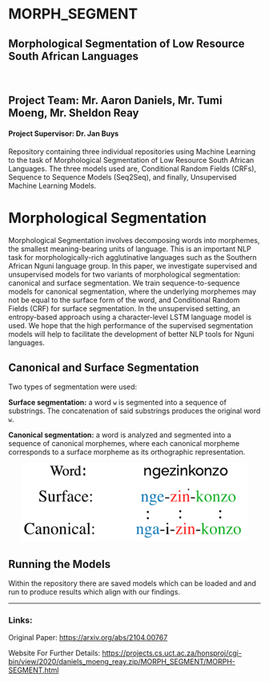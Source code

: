 # MORPH_SEGMENT
## Morphological Segmentation of Low Resource South African Languages


<br>


## Project Team: Mr. Aaron Daniels, Mr. Tumi Moeng, Mr. Sheldon Reay
#### Project Supervisor: Dr. Jan Buys 

Repository containing three individual repositories using Machine Learning to the task of Morphological Segmentation of Low Resource South African Languages. The three models used are, Conditional Random Fields (CRFs), Sequence to Sequence Models (Seq2Seq), and finally, Unsupervised Machine Learning Models.


# Morphological Segmentation

Morphological Segmentation involves decomposing words into morphemes, the smallest meaning-bearing units of language. This is an important NLP task for morphologically-rich agglutinative languages such as the Southern African Nguni language group. In this paper, we investigate supervised and unsupervised models for two variants of morphological segmentation: canonical and surface segmentation. We train sequence-to-sequence models for canonical segmentation, where the underlying morphemes may not be equal to the surface form of the word, and Conditional Random Fields (CRF) for surface segmentation. In the unsupervised setting, an entropy-based approach using a character-level LSTM language model is used. We hope that the high performance of the supervised segmentation models will help to facilitate the development of better NLP tools for Nguni languages.

## Canonical and Surface Segmentation

Two types of segmentation were used:

<b>Surface segmentation:</b> a word `w` is segmented into a sequence of substrings. The concatenation of said substrings produces the original word `w`. 

<b>Canonical segmentation:</b> a word is analyzed and segmented into a sequence of canonical morphemes, where each canonical morpheme corresponds to a surface morpheme as its orthographic representation. 


<p align="center">
  <img src="./resources/segmentation.png" />
</p>

## Running the Models


Within the repository there are saved models which can be loaded and and run to produce results which align with our findings.



--------------------------------------------------------------------
### Links:

Original Paper:
https://arxiv.org/abs/2104.00767

Website For Further Details:
https://projects.cs.uct.ac.za/honsproj/cgi-bin/view/2020/daniels_moeng_reay.zip/MORPH_SEGMENT/MORPH-SEGMENT.html

